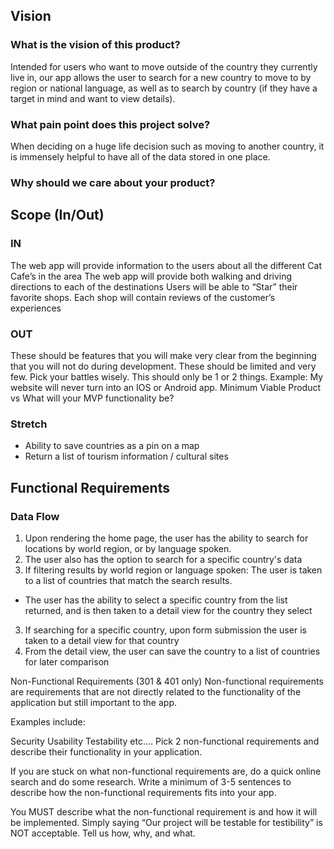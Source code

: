 ## Vision
### What is the vision of this product?
Intended for users who want to move outside of the country they currently live in, our app allows the user to search for a new country to move to by region or national language, as well as to search by country (if they have a target in mind and want to view details). 

### What pain point does this project solve?
When deciding on a huge life decision such as moving to another country, it is immensely helpful to have all of the data stored in one place. 

### Why should we care about your product?


## Scope (In/Out)

### IN
The web app will provide information to the users about all the different Cat Cafe’s in the area
The web app will provide both walking and driving directions to each of the destinations
Users will be able to “Star” their favorite shops.
Each shop will contain reviews of the customer’s experiences
### OUT
These should be features that you will make very clear from the beginning that you will not do during development. These should be limited and very few. Pick your battles wisely. This should only be 1 or 2 things. Example: My website will never turn into an IOS or Android app.
Minimum Viable Product vs
What will your MVP functionality be?

### Stretch
* Ability to save countries as a pin on a map
* Return a list of tourism information / cultural sites

## Functional Requirements

### Data Flow
1. Upon rendering the home page, the user has the ability to search for locations by world region, or by language spoken. 
2. The user also has the option to search for a specific country's data 
3. If filtering results by world region or language spoken: The user is taken to a list of countries that match the search results.  
  * The user has the ability to select a specific country from the list returned, and is then taken to a detail view for the country they select
3. If searching for a specific country, upon form submission the user is taken to a detail view for that country
4.  From the detail view, the user can save the country to a list of countries for later comparison



Non-Functional Requirements (301 & 401 only)
Non-functional requirements are requirements that are not directly related to the functionality of the application but still important to the app.

Examples include:

Security
Usability
Testability
etc….
Pick 2 non-functional requirements and describe their functionality in your application.

If you are stuck on what non-functional requirements are, do a quick online search and do some research. Write a minimum of 3-5 sentences to describe how the non-functional requirements fits into your app.

You MUST describe what the non-functional requirement is and how it will be implemented. Simply saying “Our project will be testable for testibility” is NOT acceptable. Tell us how, why, and what.